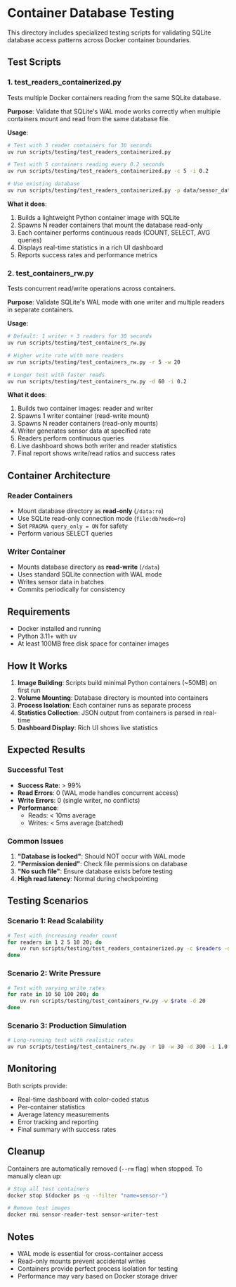# Container Database Testing

This directory includes specialized testing scripts for validating SQLite database access patterns across Docker container boundaries.

## Test Scripts

### 1. test_readers_containerized.py
Tests multiple Docker containers reading from the same SQLite database.

**Purpose**: Validate that SQLite's WAL mode works correctly when multiple containers mount and read from the same database file.

**Usage**:
```bash
# Test with 3 reader containers for 30 seconds
uv run scripts/testing/test_readers_containerized.py

# Test with 5 containers reading every 0.2 seconds
uv run scripts/testing/test_readers_containerized.py -c 5 -i 0.2

# Use existing database
uv run scripts/testing/test_readers_containerized.py -p data/sensor_data.db
```

**What it does**:
1. Builds a lightweight Python container image with SQLite
2. Spawns N reader containers that mount the database read-only
3. Each container performs continuous reads (COUNT, SELECT, AVG queries)
4. Displays real-time statistics in a rich UI dashboard
5. Reports success rates and performance metrics

### 2. test_containers_rw.py
Tests concurrent read/write operations across containers.

**Purpose**: Validate SQLite's WAL mode with one writer and multiple readers in separate containers.

**Usage**:
```bash
# Default: 1 writer + 3 readers for 30 seconds
uv run scripts/testing/test_containers_rw.py

# Higher write rate with more readers
uv run scripts/testing/test_containers_rw.py -r 5 -w 20

# Longer test with faster reads
uv run scripts/testing/test_containers_rw.py -d 60 -i 0.2
```

**What it does**:
1. Builds two container images: reader and writer
2. Spawns 1 writer container (read-write mount)
3. Spawns N reader containers (read-only mounts)
4. Writer generates sensor data at specified rate
5. Readers perform continuous queries
6. Live dashboard shows both writer and reader statistics
7. Final report shows write/read ratios and success rates

## Container Architecture

### Reader Containers
- Mount database directory as **read-only** (`/data:ro`)
- Use SQLite read-only connection mode (`file:db?mode=ro`)
- Set `PRAGMA query_only = ON` for safety
- Perform various SELECT queries

### Writer Container
- Mounts database directory as **read-write** (`/data`)
- Uses standard SQLite connection with WAL mode
- Writes sensor data in batches
- Commits periodically for consistency

## Requirements

- Docker installed and running
- Python 3.11+ with uv
- At least 100MB free disk space for container images

## How It Works

1. **Image Building**: Scripts build minimal Python containers (~50MB) on first run
2. **Volume Mounting**: Database directory is mounted into containers
3. **Process Isolation**: Each container runs as separate process
4. **Statistics Collection**: JSON output from containers is parsed in real-time
5. **Dashboard Display**: Rich UI shows live statistics

## Expected Results

### Successful Test
- **Success Rate**: > 99%
- **Read Errors**: 0 (WAL mode handles concurrent access)
- **Write Errors**: 0 (single writer, no conflicts)
- **Performance**:
  - Reads: < 10ms average
  - Writes: < 5ms average (batched)

### Common Issues

1. **"Database is locked"**: Should NOT occur with WAL mode
2. **"Permission denied"**: Check file permissions on database
3. **"No such file"**: Ensure database exists before testing
4. **High read latency**: Normal during checkpointing

## Testing Scenarios

### Scenario 1: Read Scalability
```bash
# Test with increasing reader count
for readers in 1 2 5 10 20; do
    uv run scripts/testing/test_readers_containerized.py -c $readers -d 10
done
```

### Scenario 2: Write Pressure
```bash
# Test with varying write rates
for rate in 10 50 100 200; do
    uv run scripts/testing/test_containers_rw.py -w $rate -d 20
done
```

### Scenario 3: Production Simulation
```bash
# Long-running test with realistic rates
uv run scripts/testing/test_containers_rw.py -r 10 -w 30 -d 300 -i 1.0
```

## Monitoring

Both scripts provide:
- Real-time dashboard with color-coded status
- Per-container statistics
- Average latency measurements
- Error tracking and reporting
- Final summary with success rates

## Cleanup

Containers are automatically removed (`--rm` flag) when stopped.
To manually clean up:

```bash
# Stop all test containers
docker stop $(docker ps -q --filter "name=sensor-")

# Remove test images
docker rmi sensor-reader-test sensor-writer-test
```

## Notes

- WAL mode is essential for cross-container access
- Read-only mounts prevent accidental writes
- Containers provide perfect process isolation for testing
- Performance may vary based on Docker storage driver
